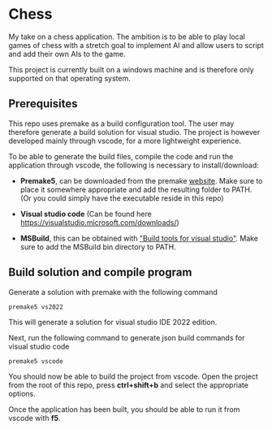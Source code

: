 # Chess

My take on a chess application.
The ambition is to be able to play local games of chess with a stretch goal to implement AI and allow users to script and add their own AIs to the game.

This project is currently built on a windows machine and is therefore only supported on that operating system.

## Prerequisites
This repo uses premake as a build configuration tool. The user may therefore generate a build solution for visual studio.
The project is however developed mainly through vscode, for a more lightweight experience.

To be able to generate the build files, compile the code and run the application through vscode, the following is necessary to install/download:

* **Premake5**, can be downloaded from the premake [website](https://premake.github.io/). Make sure to place it somewhere appropriate and add the resulting folder to PATH. (Or you could simply have the executable reside in this repo)

* **Visual studio code** (Can be found here https://visualstudio.microsoft.com/downloads/)

* **MSBuild**, this can be obtained with ["Build tools for visual studio"](https://aka.ms/vs/17/release/vs_BuildTools.exe). Make sure to add the MSBuild bin directory to PATH.

## Build solution and compile program
Generate a solution with premake with the following command
    
    premake5 vs2022

This will generate a solution for visual studio IDE 2022 edition.

Next, run the following command to generate json build commands for visual studio code
    
    premake5 vscode

You should now be able to build the project from vscode. Open the project from the root of this repo, press **ctrl+shift+b** and select the appropriate options.

Once the application has been built, you should be able to run it from vscode with **f5**.